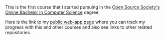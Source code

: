 This is the first course that I started pursuing in the [Open Source Society's Online Bachelor in Computer Science](https://github.com/open-source-society/computer-science) degree.

Here is the link to my [public web-app page](https://ossu.firebaseapp.com/#/profile/72iOrWWp2ZhYBHWpWYVShR9Xal93) where you can track my progress with this and other courses and also see links to other related repositories.
